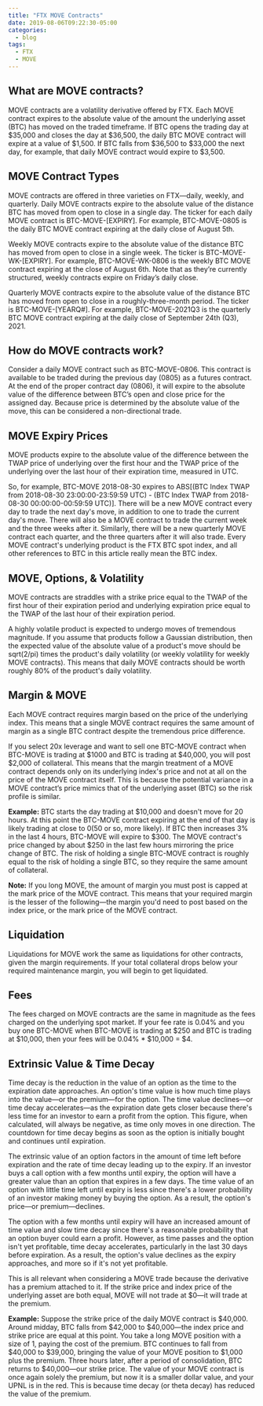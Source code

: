 ```yaml
---
title: "FTX MOVE Contracts"
date: 2019-08-06T09:22:30-05:00
categories:
  - blog
tags:
  - FTX
  - MOVE
---
```


## What are MOVE contracts?
MOVE contracts are a volatility derivative offered by FTX.  Each MOVE contract expires to the absolute value of the amount the underlying asset (BTC) has moved on the traded timeframe.  If BTC opens the trading day at $35,000 and closes the day at $36,500, the daily BTC MOVE contract will expire at a value of $1,500.  If BTC falls from $36,500 to $33,000 the next day, for example, that daily MOVE contract would expire to $3,500.

## MOVE Contract Types
MOVE contracts are offered in three varieties on FTX—daily, weekly, and quarterly.
Daily MOVE contracts expire to the absolute value of the distance BTC has moved from open to close in a single day.  The ticker for each daily MOVE contract is BTC-MOVE-[EXPIRY].  For example, BTC-MOVE-0805 is the daily BTC MOVE contract expiring at the daily close of August 5th. 

Weekly MOVE contracts expire to the absolute value of the distance BTC has moved from open to close in a single week. The ticker is BTC-MOVE-WK-[EXPIRY]. For example, BTC-MOVE-WK-0806 is the weekly BTC MOVE contract expiring at the close of August 6th.  Note that as they’re currently structured, weekly contracts expire on Friday’s daily close.  

Quarterly MOVE contracts expire to the absolute value of the distance BTC has moved from open to close in a roughly-three-month period. The ticker is BTC-MOVE-[YEARQ#].  For example, BTC-MOVE-2021Q3 is the quarterly BTC MOVE contract expiring at the daily close of September 24th (Q3), 2021.  

## How do MOVE contracts work?
Consider a daily MOVE contract such as BTC-MOVE-0806. This contract is available to be traded during the previous day (0805) as a futures contract.  At the end of the proper contract day (0806), it will expire to the absolute value of the difference between BTC’s open and close price for the assigned day.  Because price is determined by the absolute value of the move, this can be considered a non-directional trade.  

## MOVE Expiry Prices
MOVE products expire to the absolute value of the difference between the TWAP price of underlying over the first hour and the TWAP price of the underlying over the last hour of their expiration time, measured in UTC.

So, for example, BTC-MOVE 2018-08-30 expires to ABS[(BTC Index TWAP from 2018-08-30 23:00:00-23:59:59 UTC) - (BTC Index TWAP from 2018-08-30 00:00:00-00:59:59 UTC)].
There will be a new MOVE contract every day to trade the next day's move, in addition to one to trade the current day's move.  There will also be a MOVE contract to trade the current week and the three weeks after it.  Similarly, there will be a new quarterly MOVE contract each quarter, and the three quarters after it will also trade. Every MOVE contract's underlying product is the FTX BTC spot index, and all other references to BTC in this article really mean the BTC index.

## MOVE, Options, & Volatility
MOVE contracts are straddles with a strike price equal to the TWAP of the first hour of their expiration period and underlying expiration price equal to the TWAP of the last hour of their expiration period.

A highly volatile product is expected to undergo moves of tremendous magnitude.  If you assume that products follow a Gaussian distribution, then the expected value of the absolute value of a product's move should be sqrt(2/pi) times the product's daily volatility (or weekly volatility for weekly MOVE contracts).  This means that daily MOVE contracts should be worth roughly 80% of the product's daily volatility.

## Margin & MOVE
Each MOVE contract requires margin based on the price of the underlying index.  This means that a single MOVE contract requires the same amount of margin as a single BTC contract despite the tremendous price difference.

If you select 20x leverage and want to sell one BTC-MOVE contract when BTC-MOVE is trading at $1000 and BTC is trading at $40,000, you will post $2,000 of collateral.  This means that the margin treatment of a MOVE contract depends only on its underlying index's price and not at all on the price of the MOVE contract itself.
This is because the potential variance in a MOVE contract’s price mimics that of the underlying asset (BTC) so the risk profile is similar.  

**Example:** BTC starts the day trading at $10,000 and doesn't move for 20 hours.  At this point the BTC-MOVE contract expiring at the end of that day is likely trading at close to $0 ($50 or so, more likely).  If BTC then increases 3% in the last 4 hours, BTC-MOVE will expire to $300.  The MOVE contract's price changed by about $250 in the last few hours mirroring the price change of BTC.  The risk of holding a single BTC-MOVE contract is roughly equal to the risk of holding a single BTC, so they require the same amount of collateral.

**Note:** If you long MOVE, the amount of margin you must post is capped at the mark price of the MOVE contract.  This means that your required margin is the lesser of the following—the margin you'd need to post based on the index price, or the mark price of the MOVE contract.

## Liquidation
Liquidations for MOVE work the same as liquidations for other contracts, given the margin requirements.  If your total collateral drops below your required maintenance margin, you will begin to get liquidated.

## Fees
The fees charged on MOVE contracts are the same in magnitude as the fees charged on the underlying spot market.  If your fee rate is 0.04% and you buy one BTC-MOVE when BTC-MOVE is trading at $250 and BTC is trading at $10,000, then your fees will be 0.04% * $10,000 = $4. 

## Extrinsic Value & Time Decay
 Time decay is the reduction in the value of an option as the time to the expiration date approaches. An option's time value is how much time plays into the value—or the premium—for the option. The time value declines—or time decay accelerates—as the expiration date gets closer because there's less time for an investor to earn a profit from the option.
This figure, when calculated, will always be negative, as time only moves in one direction. The countdown for time decay begins as soon as the option is initially bought and continues until expiration. 

The extrinsic value of an option factors in the amount of time left before expiration and the rate of time decay leading up to the expiry. If an investor buys a call option with a few months until expiry, the option will have a greater value than an option that expires in a few days. The time value of an option with little time left until expiry is less since there's a lower probability of an investor making money by buying the option. As a result, the option's price—or premium—declines. 

The option with a few months until expiry will have an increased amount of time value and slow time decay since there's a reasonable probability that an option buyer could earn a profit. However, as time passes and the option isn't yet profitable, time decay accelerates, particularly in the last 30 days before expiration. As a result, the option's value declines as the expiry approaches, and more so if it's not yet profitable.

This is all relevant when considering a MOVE trade because the derivative has a premium attached to it.  If the strike price and index price of the underlying asset are both equal, MOVE will not trade at $0—it will trade at the premium.  

**Example:** Suppose the strike price of the daily MOVE contract is $40,000.  Around midday, BTC falls from $42,000 to $40,000—the index price and strike price are equal at this point.  You take a long MOVE position with a size of 1, paying the cost of the premium.  BTC continues to fall from $40,000 to $39,000, bringing the value of your MOVE position to $1,000 plus the premium.  Three hours later, after a period of consolidation, BTC returns to $40,000—our strike price.  The value of your MOVE contract is once again solely the premium, but now it is a smaller dollar value, and your UPNL is in the red.  This is because time decay (or theta decay) has reduced the value of the premium. 
